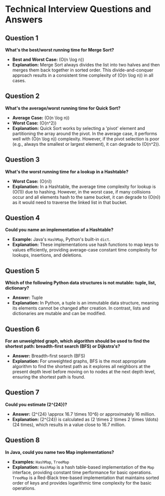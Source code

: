 # Technical Interview Questions and Answers

## Question 1
**What's the best/worst running time for Merge Sort?**
- **Best and Worst Case:** \(O(n \log n)\)
- **Explanation:** Merge Sort always divides the list into two halves and then merges them back together in sorted order. This divide-and-conquer approach results in a consistent time complexity of \(O(n \log n)\) in all cases.

## Question 2
**What's the average/worst running time for Quick Sort?**
- **Average Case:** \(O(n \log n)\)
- **Worst Case:** \(O(n^2)\)
- **Explanation:** Quick Sort works by selecting a 'pivot' element and partitioning the array around the pivot. In the average case, it performs well with \(O(n \log n)\) complexity. However, if the pivot selection is poor (e.g., always the smallest or largest element), it can degrade to \(O(n^2)\).

## Question 3
**What's the worst running time for a lookup in a Hashtable?**
- **Worst Case:** \(O(n)\)
- **Explanation:** In a Hashtable, the average time complexity for lookup is \(O(1)\) due to hashing. However, in the worst case, if many collisions occur and all elements hash to the same bucket, it can degrade to \(O(n)\) as it would need to traverse the linked list in that bucket.

## Question 4
**Could you name an implementation of a Hashtable?**
- **Example:** Java's `HashMap`, Python's built-in `dict`.
- **Explanation:** These implementations use hash functions to map keys to values efficiently, providing average-case constant time complexity for lookups, insertions, and deletions.

## Question 5
**Which of the following Python data structures is not mutable: tuple, list, dictionary?**
- **Answer:** Tuple
- **Explanation:** In Python, a tuple is an immutable data structure, meaning its elements cannot be changed after creation. In contrast, lists and dictionaries are mutable and can be modified.

## Question 6
**For an unweighted graph, which algorithm should be used to find the shortest path: breadth-first search (BFS) or Dijkstra's?**
- **Answer:** Breadth-first search (BFS)
- **Explanation:** For unweighted graphs, BFS is the most appropriate algorithm to find the shortest path as it explores all neighbors at the present depth level before moving on to nodes at the next depth level, ensuring the shortest path is found.

## Question 7
**Could you estimate \(2^{24}\)?**
- **Answer:** \(2^{24} \approx 16.7 \times 10^6\) or approximately 16 million.
- **Explanation:** \(2^{24}\) is calculated as \(2 \times 2 \times 2 \times \ldots\) (24 times), which results in a value close to 16.7 million.

## Question 8
**In Java, could you name two Map implementations?**
- **Examples:** `HashMap`, `TreeMap`
- **Explanation:** `HashMap` is a hash table-based implementation of the `Map` interface, providing constant time performance for basic operations. `TreeMap` is a Red-Black tree-based implementation that maintains sorted order of keys and provides logarithmic time complexity for the basic operations.

